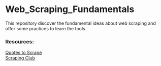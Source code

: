 # Web_Scraping_Fundamentals
This repository discover the fundamental ideas about web scraping and offer some practices to learn the tools.

### Resources:
[Quotes to Scrape](http://quotes.toscrape.com/)  
[Scraping Club](https://scrapingclub.com/)
